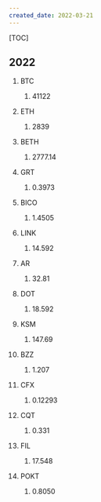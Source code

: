 ```yaml
---
created_date: 2022-03-21
---
```


[TOC]

## 2022

01. BTC

    1. 41122

02. ETH

    1. 2839

03. BETH

    1. 2777.14

04. GRT

    1. 0.3973

05. BICO

    1. 1.4505

06. LINK

    1. 14.592

07. AR

    1. 32.81

08. DOT

    1. 18.592

09. KSM

    1. 147.69

10. BZZ

    1. 1.207

11. CFX

    1. 0.12293

12. CQT

    1. 0.331

13. FIL

    1. 17.548

14. POKT

    1. 0.8050
